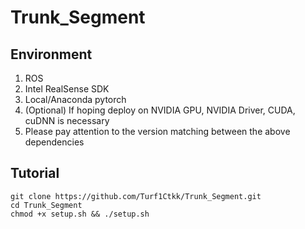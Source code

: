 # Trunk_Segment

## Environment
1. ROS
2. Intel RealSense SDK
3. Local/Anaconda pytorch
4. (Optional) If hoping deploy on NVIDIA GPU, NVIDIA Driver, CUDA, cuDNN is necessary
5. Please pay attention to the version matching between the above dependencies

## Tutorial
```
git clone https://github.com/Turf1Ctkk/Trunk_Segment.git
cd Trunk_Segment
chmod +x setup.sh && ./setup.sh
```

